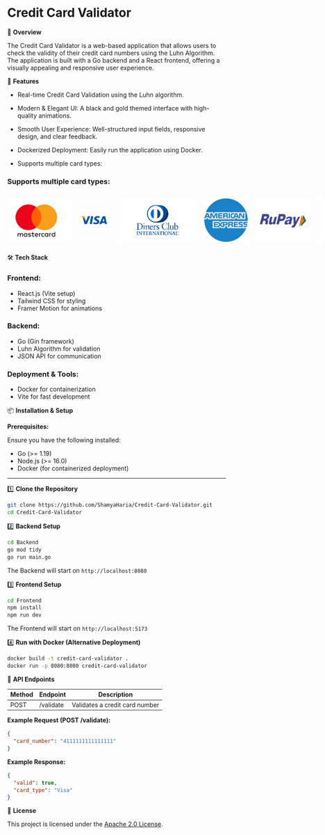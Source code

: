 # Credit Card Validator

🚀 **Overview**

The Credit Card Validator is a web-based application that allows users to check the validity of their credit card numbers using the Luhn Algorithm. The application is built with a Go backend and a React frontend, offering a visually appealing and responsive user experience.

🎨 **Features**

- Real-time Credit Card Validation using the Luhn algorithm.
- Modern & Elegant UI: A black and gold themed interface with high-quality animations.
- Smooth User Experience: Well-structured input fields, responsive design, and clear feedback.
- Dockerized Deployment: Easily run the application using Docker.

- Supports multiple card types:

### Supports multiple card types:

<div style="display: flex; justify-content: space-around; align-items: center; gap: 20px;">

  <img src="Frontend/assets/img/mastercard.png" width="150" height="100" />
  <img src="Frontend/assets/img/visa.png" width="150" height="50" />
  <img src="Frontend/assets/img/diners.png" width="175" height="100" />
  <img src="Frontend/assets/img/amex.png" width="100" height="100" />
  <img src="Frontend/assets/img/rupay.png" width="125" height="100" />
  <img src="Frontend/assets/img/jcb.png" width="150" height="100" />
  <img src="Frontend/assets/img/discover.png" width="125" height="125" />
</div>


🛠️ **Tech Stack**

### **Frontend:**
- React.js (Vite setup)
- Tailwind CSS for styling
- Framer Motion for animations

### **Backend:**
- Go (Gin framework)
- Luhn Algorithm for validation
- JSON API for communication

### **Deployment & Tools:**
- Docker for containerization
- Vite for fast development

📦 **Installation & Setup**

**Prerequisites:**

Ensure you have the following installed:

- Go (>= 1.19)
- Node.js (>= 16.0)
- Docker (for containerized deployment)

---

1️⃣ **Clone the Repository**

```bash
git clone https://github.com/ShamyaHaria/Credit-Card-Validator.git
cd Credit-Card-Validator
```

2️⃣ **Backend Setup**

```bash
cd Backend
go mod tidy
go run main.go
```
The Backend will start on ```http://localhost:8080```

3️⃣ **Frontend Setup**

```bash
cd Frontend
npm install
npm run dev
```
The Frontend will start on ```http://localhost:5173```

4️⃣ **Run with Docker (Alternative Deployment)**

```bash
docker build -t credit-card-validator .
docker run -p 8080:8080 credit-card-validator
```

📝 **API Endpoints**

| Method | Endpoint     | Description                            |
|--------|--------------|----------------------------------------|
| POST   | /validate    | Validates a credit card number         |

**Example Request (POST /validate):**

```json
{
  "card_number": "4111111111111111"
}
```

**Example Response:**

```json
{
  "valid": true,
  "card_type": "Visa"
}
```

📜 **License**

This project is licensed under the [Apache 2.0 License](https://github.com/ShamyaHaria/Credit-Card-Validator/blob/main/LICENSE).
